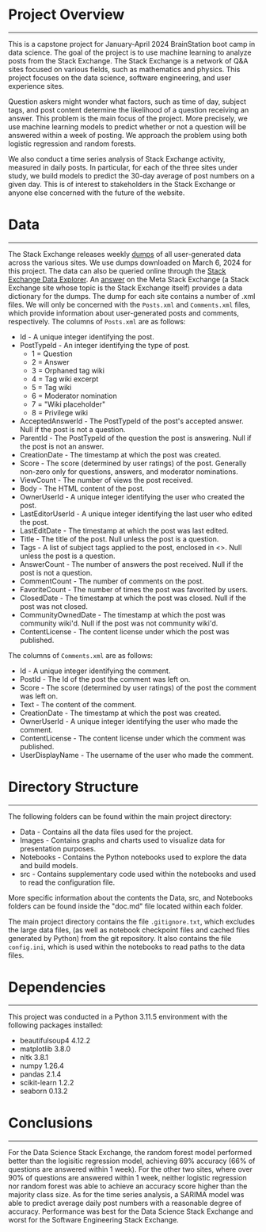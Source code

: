 # Project Overview
---
This is a capstone project for January-April 2024 BrainStation boot camp in data science. The goal of the project is to use machine learning to analyze posts from the Stack Exchange. The Stack Exchange is a network of Q&A sites focused on various fields, such as mathematics and physics. This project focuses on the data science, software engineering, and user experience sites.

Question askers might wonder what factors, such as time of day, subject tags, and post content determine the likelihood of a question receiving an answer. This problem is the main focus of the project. More precisely, we use machine learning models to predict whether or not a question will be answered within a week of posting. We approach the problem using both logistic regression and random forests.

We also conduct a time series analysis of Stack Exchange activity, measured in daily posts. In particular, for each of the three sites under study, we build models to predict the 30-day average of post numbers on a given day. This is of interest to stakeholders in the Stack Exchange or anyone else concerned with the future of the website.

# Data
---
The Stack Exchange releases weekly [dumps](https://archive.org/details/stackexchange) of all user-generated data across the various sites. We use dumps downloaded on March 6, 2024 for this project. The data can also be queried online through the [Stack Exchange Data Explorer](https://data.stackexchange.com/). An [answer](https://meta.stackexchange.com/a/2678) on the Meta Stack Exchange (a Stack Exchange site whose topic is the Stack Exchange itself) provides a data dictionary for the dumps. The dump for each site contains a number of .xml files. We will only be concerned with the `Posts.xml` and `Comments.xml` files, which provide information about user-generated posts and comments, respectively. The columns of `Posts.xml` are as follows:

* Id - A unique integer identifying the post.
* PostTypeId - An integer identifying the type of post.
    * 1 = Question
	* 2 = Answer
	* 3 = Orphaned tag wiki
	* 4 = Tag wiki excerpt
	* 5 = Tag wiki
	* 6 = Moderator nomination
	* 7 = "Wiki placeholder"
	* 8 = Privilege wiki
* AcceptedAnswerId - The PostTypeId of the post's accepted answer. Null if the post is not a question.
* ParentId - The PostTypeId of the question the post is answering. Null if the post is not an answer.
* CreationDate - The timestamp at which the post was created.
* Score - The score (determined by user ratings) of the post. Generally non-zero only for questions, answers, and moderator nominations.
* ViewCount - The number of views the post received.
* Body - The HTML content of the post.
* OwnerUserId - A unique integer identifying the user who created the post.
* LastEditorUserId - A unique integer identifying the last user who edited the post.
* LastEditDate - The timestamp at which the post was last edited.
* Title - The title of the post. Null unless the post is a question.
* Tags - A list of subject tags applied to the post, enclosed in <>. Null unless the post is a question.
* AnswerCount - The number of answers the post received. Null if the post is not a question.
* CommentCount - The number of comments on the post.
* FavoriteCount - The number of times the post was favorited by users.
* ClosedDate - The timestamp at which the post was closed. Null if the post was not closed.
* CommunityOwnedDate - The timestamp at which the post was community wiki'd. Null if the post was not community wiki'd.
* ContentLicense - The content license under which the post was published.

The columns of `Comments.xml` are as follows:

* Id - A unique integer identifying the comment.
* PostId - The Id of the post the comment was left on.
* Score - The score (determined by user ratings) of the post the comment was left on.
* Text - The content of the comment.
* CreationDate - The timestamp at which the post was created.
* OwnerUserId - A unique integer identifying the user who made the comment.
* ContentLicense - The content license under which the comment was published.
* UserDisplayName - The username of the user who made the comment.

# Directory Structure
---

The following folders can be found within the main project directory:

* Data - Contains all the data files used for the project.
* Images - Contains graphs and charts used to visualize data for presentation purposes.
* Notebooks - Contains the Python notebooks used to explore the data and build models.
* src - Contains supplementary code used within the notebooks and used to read the configuration file.

More specific information about the contents the Data, src, and Notebooks folders can be found inside the "doc.md" file located within each folder.

The main project directory contains the file `.gitignore.txt`, which excludes the large data files, (as well as notebook checkpoint files and cached files generated by Python) from the git repository. It also contains the file `config.ini`, which is used within the notebooks to read paths to the data files.

# Dependencies
---
This project was conducted in a Python 3.11.5 environment with the following packages installed:

* beautifulsoup4 4.12.2
* matplotlib 3.8.0
* nltk 3.8.1
* numpy 1.26.4
* pandas 2.1.4
* scikit-learn 1.2.2
* seaborn 0.13.2

# Conclusions
---

For the Data Science Stack Exchange, the random forest model performed better than the logisitic regression model, achieving 69% accuracy (66% of questions are answered within 1 week). For the other two sites, where over 90% of questions are answered within 1 week, neither logistic regression nor random forest was able to achieve an accuracy score higher than the majority class size. As for the time series analysis, a SARIMA model was able to predict average daily post numbers with a reasonable degree of accuracy. Performance was best for the Data Science Stack Exchange and worst for the Software Engineering Stack Exchange.